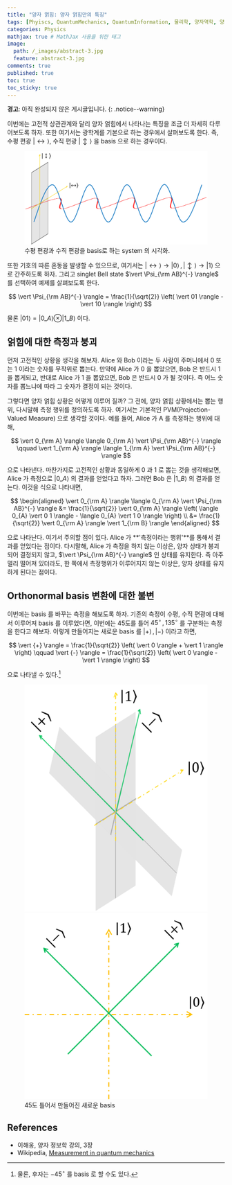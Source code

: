 ```yaml
---
title: "양자 얽힘: 양자 얽힘만의 특징"
tags: [Phyiscs, QuantumMechanics, QuantumInformation, 물리학, 양자역학, 양자정보] # 태그 입력
categories: Physics
mathjax: true # MathJax 사용을 위한 태그
image:
  path: /_images/abstract-3.jpg
  feature: abstract-3.jpg
comments: true
published: true
toc: true
toc_sticky: true
---
```

**경고**: 아직 완성되지 않은 게시글입니다.
{: .notice--warning}

이번에는 고전적 상관관계와 달리 양자 얽힘에서 나타나는 특징을 조금 더 자세히 다루어보도록 하자.
또한 여기서는 광학계를 기본으로 하는 경우에서 살펴보도록 한다. 즉, 수평 편광 $\vert \leftrightarrow \rangle$, 
수직 편광 $\vert \updownarrow \rangle$ 을 basis 으로 하는 경우이다. 

<figure>
	<img src="/assets/images/polbasis.png" alt="" class="center">
	<figcaption>수평 편광과 수직 편광을 basis로 하는 system 의 시각화.</figcaption>
</figure>

또한 기호의 따른 혼동을 발생할 수 있으므로, 여기서는 
$\vert \leftrightarrow \rangle \rightarrow \vert 0 \rangle \,, \vert \updownarrow \rangle \rightarrow \vert 1 \rangle$
으로 간주하도록 하자. 그리고 singlet Bell state $\vert \Psi_{\rm AB}^{-} \rangle$ 를 선택하여
예제를 살펴보도록 한다.

$$
\vert \Psi_{\rm AB}^{-} \rangle = \frac{1}{\sqrt{2}} \left( \vert 01 \rangle - \vert 10 \rangle \right)
$$

물론 $\vert 0 1 \rangle = \vert 0\_{A} \rangle \otimes \vert 1\_{B} \rangle$ 이다.

## 얽힘에 대한 측정과 붕괴
먼저 고전적인 상황을 생각을 해보자. Alice 와 Bob 이라는 두 사람이 주머니에서 0 또는 1 이라는
숫자를 무작위로 뽑는다. 만약에 Alice 가 0 을 뽑았으면, Bob 은 반드시 1 을 뽑게되고, 반대로
Alice 가 1 을 뽑았으면, Bob 은 반드시 0 가 될 것이다. 즉 어느 숫자를 뽑느냐에 따라
그 숫자가 결정이 되는 것이다.

그렇다면 양자 얽힘 상황은 어떻게 이루어 질까? 그 전에, 양자 얽힘 상황에서는 뽑는 행위,
다시말해 측정 행위를 정의하도록 하자. 여기서는 기본적인 PVM(Projection-Valued Measure)
으로 생각할 것이다. 예를 들어, Alice 가 A 를 측정하는 행위에 대해,

$$
\vert 0_{\rm A} \rangle \langle 0_{\rm A} \vert \Psi_{\rm AB}^{-} \rangle \qquad \vert 1_{\rm A} \rangle \langle 1_{\rm A} \vert \Psi_{\rm AB}^{-} \rangle
$$

으로 나타낸다. 마찬가지로 고전적인 상황과 동일하게 0 과 1 로 뽑는 것을 생각해보면,
Alice 가 측정으로 $\vert 0\_{A} \rangle$ 의 결과를 얻었다고 하자.
그러면 Bob 은 $\vert 1\_{B} \rangle$ 의 결과를 얻는다. 이것을 식으로 나타내면,

$$
\begin{aligned}
\vert 0_{\rm A} \rangle \langle 0_{\rm A} \vert \Psi_{\rm AB}^{-} \rangle
&= \frac{1}{\sqrt{2}} \vert 0_{\rm A} \rangle \left( \langle 0_{A} \vert 0 1 \rangle - \langle 0_{A} \vert 1 0 \rangle \right) \\
&= \frac{1}{\sqrt{2}} \vert 0_{\rm A} \rangle \vert 1_{\rm B} \rangle 
\end{aligned}
$$

으로 나타난다. 여기서 주의할 점이 있다. Alice 가 **'측정이라는 행위'**를 통해서
결과를 얻었다는 점이다. 다시말해, Alice 가 측정을 하지 않는 이상은,
양자 상태가 붕괴되어 결정되지 않고, $\vert \Psi_{\rm AB}^{-} \rangle$ 인 상태를 유지한다.
즉 아주 멀리 떨어져 있더라도, 한 쪽에서 측정행위가 이루어지지 않는 이상은, 양자 상태를
유지하게 된다는 점이다.

## Orthonormal basis 변환에 대한 불변
이번에는 basis 를 바꾸는 측정을 해보도록 하자. 기존의 측정이 수평, 수직 편광에 대해서
이루어져 basis 를 이루었다면, 이번에는 45도를 틀어 $45^{\circ} \,, 135^{\circ}$ 를 구분하는
측정을 한다고 해보자. 이렇게 만들어지는 새로운 basis 를 $\vert {+} \rangle \,, \vert {-} \rangle$
이라고 하면,

$$
\vert {+} \rangle = \frac{1}{\sqrt{2}} \left( \vert 0 \rangle + \vert 1 \rangle \right) \qquad
\vert {-} \rangle = \frac{1}{\sqrt{2}} \left( \vert 0 \rangle - \vert 1 \rangle \right)
$$

으로 나타낼 수 있다.[^1]

<figure class="half">
    <a href="/assets/images/polnewbasis3d.png"><img src="/assets/images/polnewbasis3d.png"></a>
    <a href="/assets/images/polnewbasis2d.png"><img src="/assets/images/polnewbasis2d.png"></a>
    <figcaption>45도 틀어서 만들어진 새로운 basis</figcaption>
</figure>

## References
* 이해웅, 양자 정보학 강의, 3장
* Wikipedia, [Measurement in quantum mechanics](https://en.wikipedia.org/wiki/Measurement_in_quantum_mechanics)

[^1]: 물론, 후자는 $-45^\circ$ 를 basis 로 할 수도 있다.
